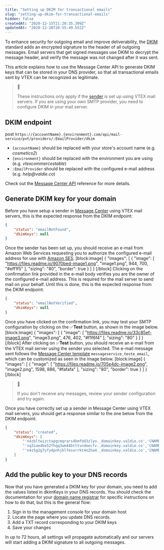 ```yaml
---
title: "Setting up DKIM for transactional emails"
slug: "setting-up-dkim-for-transactional-emails"
hidden: false
createdAt: "2020-12-15T21:20:35.309Z"
updatedAt: "2020-12-28T20:55:49.552Z"
---
```

To enhance security for outgoing email and improve deliverability, the [DKIM](http://www.dkim.org/) standard adds an encrypted signature to the header of all outgoing messages. Email servers that get signed messages use DKIM to decrypt the message header, and verify the message was not changed after it was sent.

This article explains how to use the Message Center API to generate DKIM keys that can be stored in your DNS provider, so that all transactional emails sent by VTEX can be recognized as legitimate.

> 📘
>
> These instructions only apply if the [sender](https://help.vtex.com/en/tracks/transactional-emails--6IkJwttMw5T84mlY9RifRP/42LVaxtFb2VHX9xTZU58qC) is set up using VTEX mail servers. If you are using your own SMTP provider, you need to configure DKIM in your mail server. 

## DKIM endpoint

<span class="pg-type type-post">post</span><span> `https://{accountName}.{environment}.com/api/mail-service/pvt/providers/:EmailProvider/dkim`

- `{accountName}` should be replaced with your store's account name (e.g. _cosmetics2_)
- `{environment}` should be replaced with the environment you are using (e.g. _vtexcommercestable_)
- `:EmailProvider` should be replaced with the configured e-mail address (e.g. _help@valdie.co_)

Check out the [Message Center API](https://developers.vtex.com/vtex-developer-docs/reference/dkim-configuration#createdkim) reference for more details.

## Generate DKIM key for your domain

Before you have setup a sender in [Message Center](https://help.vtex.com/en/tracks/transactional-emails--6IkJwttMw5T84mlY9RifRP) using VTEX mail servers, this is the expected response from the DKIM endpoint:

```json
{
    "status": "emailNotFound",
    "dkimKeys": null
}
```

Once the sender has been set up, you should receive an e-mail from Amazon Web Services requesting you to authorize the configured e-mail address for use with [Amazon SES](https://aws.amazon.com/ses/). 
[block:image]
{
  "images": [
    {
      "image": [
        "https://files.readme.io/9070bed-image1.png",
        "image1.png",
        944,
        700,
        "#eff1f5"
      ],
      "sizing": "80",
      "border": true
    }
  ]
}
[/block]
Clicking on the confirmation link provided in the e-mail body verifies you are the owner of the configured e-mail address. This is required for the mail server to send mail on your behalf. Until this is done, this is the expected response from the DKIM endpoint:

```json
{
    "status": "emailNotVerified",
    "dkimKeys": null
}
```

Once you have clicked on the confirmation link, you may test your SMTP configuration by clicking on the ✅**Test** button, as shown in the image below.
[block:image]
{
  "images": [
    {
      "image": [
        "https://files.readme.io/33c85ef-image3.png",
        "image3.png",
        476,
        402,
        "#f1f6f4"
      ],
      "sizing": "80"
    }
  ]
}
[/block]
After clicking on ✅**Test** button, you should receive an e-mail from the VTEX mail server using the sender you selected. The e-mail message sent follows the [Message Center template](https://help.vtex.com/en/tracks/transactional-emails--6IkJwttMw5T84mlY9RifRP/335JZKUYgvYlGOJgvJYxRO) `messageservice_teste_email`, which can be customized as seen in the image below.
[block:image]
{
  "images": [
    {
      "image": [
        "https://files.readme.io/705e4dc-image2.png",
        "image2.png",
        1598,
        886,
        "#fafafa"
      ],
      "sizing": "80",
      "border": true
    }
  ]
}
[/block]
> 🚧
>
> If you don't receive any messages, review your sender configuration and try again.

Once you have correctly set up a sender in Message Center using VTEX mail servers, you should get a response similar to the one below from the DKIM endpoint:

```json
{
    "status": "created",
    "dkimKeys": [
        "'n4zbltwizctxpgcmqrars4bmfdd3zlyo._domainkey.valdie.co','CNAME','n4zbltwizctxpgcmqrars4bmfdd3zlyo.dkim.amazonses.com'",
        "'sq3iae4be52fhqq3wm44btttvndeecfv._domainkey.valdie.co','CNAME','sq3iae4be52fhqq3wm44btttvndeecfv.dkim.amazonses.com'",
        "'n4z5g2g7yfy4pnhjklfesxrrkt4o2ha4._domainkey.valdie.co','CNAME','n4z5g2g7yfy4pnhjklfesxrrkt4o2ha4.dkim.amazonses.com'"
    ]
}
```

## Add the public key to your DNS records

Now that you have generated a DKIM key for your domain, you need to add the values listed in dkimKeys in your DNS records. You should check the documentation for your [domain name registrar](https://support.google.com/a/answer/48323) for specific instructions on how to do that, but this is the general flow:

1. Sign in to the management console for your domain host
2. Locate the page where you update DNS records.
3. Add a TXT record corresponding to your DKIM keys
4. Save your changes

In up to 72 hours, all settings will propagate automatically and our servers will start adding a DKIM signature to all outgoing messages.